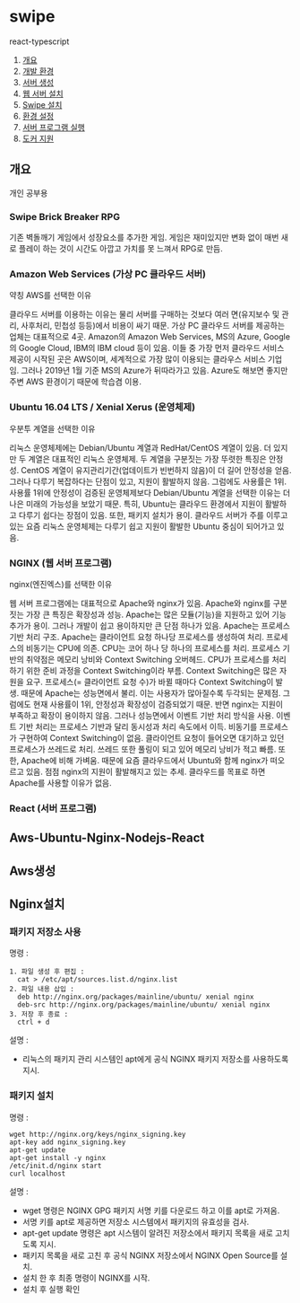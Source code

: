 # swipe
react-typescript

1. [개요](#개요)
2. [개발 환경](#Aws-Ubuntu-Nginx-Nodejs-React)
2. [서버 생성](#Aws생성)
3. [웹 서버 설치](#Nginx설치)
3. [Swipe 설치]()
4. [환경 설정]()
5. [서버 프로그램 실행]()
6. [도커 지원]()

## 개요

개인 공부용

### Swipe Brick Breaker RPG

기존 벽돌깨기 게임에서 성장요소를 추가한 게임.
게임은 재미있지만 변화 없이 매번 새로 플레이 하는 것이 시간도 아깝고 가치를 못 느껴서 RPG로 만듬.

### Amazon Web Services (가상 PC 클라우드 서버)

약칭 AWS를 선택한 이유

클라우드 서버를 이용하는 이유는 물리 서버를 구매하는 것보다 여러 면(유지보수 및 관리, 사후처리, 민첩성 등등)에서 비용이 싸기 때문.
가상 PC 클라우드 서버를 제공하는 업체는 대표적으로 4곳.
Amazon의 Amazon Web Services, MS의 Azure, Google의 Google Cloud, IBM의 IBM cloud 등이 있음.
이들 중 가장 먼저 클라우드 서비스 제공이 시작된 곳은 AWS이며, 세계적으로 가장 많이 이용되는 클라우스 서비스 기업임.
그러나 2019년 1월 기준 MS의 Azure가 뒤따라가고 있음.
Azure도 해보면 좋지만 주변 AWS 환경이기 때문에 학습겸 이용.

### Ubuntu 16.04 LTS / Xenial Xerus (운영체제)

우분투 계열을 선택한 이유

리눅스 운영체제에는 Debian/Ubuntu 계열과 RedHat/CentOS 계열이 있음.
더 있지만 두 계열은 대표적인 리눅스 운영체제.
두 계열을 구분짓는 가장 뚜렷한 특징은 안정성.
CentOS 계열이 유지관리기간(업데이트가 빈번하지 않음)이 더 길어 안정성을 얻음.
그러나 다루기 복잡하다는 단점이 있고, 지원이 활발하지 않음.
그럼에도 사용률은 1위.
사용률 1위에 안정성이 검증된 운영체제보다 Debian/Ubuntu 계열을 선택한 이유는 더 나은 미래의 가능성을 보았기 때문.
특히, Ubuntu는 클라우드 환경에서 지원이 활발하고 다루기 쉽다는 장점이 있음.
또한, 패키지 설치가 용이.
클라우드 서버가 주를 이루고 있는 요즘 리눅스 운영체제는 다루기 쉽고 지원이 활발한 Ubuntu 중심이 되어가고 있음.

### NGINX (웹 서버 프로그램)

nginx(엔진엑스)를 선택한 이유

웹 서버 프로그램에는 대표적으로 Apache와 nginx가 있음.
Apache와 nginx를 구분짓는 가장 큰 특징은 확장성과 성능.
Apache는 많은 모듈(기능)을 지원하고 있어 기능 추가가 용이.
그러나 개발이 쉽고 용이하지만 큰 단점 하나가 있음.
Apache는 프로세스 기반 처리 구조.
Apache는 클라이언트 요청 하나당 프로세스를 생성하여 처리.
프로세스의 비동기는 CPU에 의존.
CPU는 코어 하나 당 하나의 프로세스를 처리.
프로세스 기반의 취약점은 메모리 낭비와 Context Switching 오버헤드.
CPU가 프로세스를 처리하기 위한 준비 과정을 Context Switching이라 부름.
Context Switching은 많은 자원을 요구.
프로세스(= 클라이언트 요청 수)가 바뀔 때마다 Context Switching이 발생.
때문에 Apache는 성능면에서 불리.
이는 사용자가 많아질수록 두각되는 문제점.
그럼에도 현재 사용률이 1위, 안정성과 확장성이 검증되었기 때문.
반면 nginx는 지원이 부족하고 확장이 용이하지 않음.
그러나 성능면에서 이벤트 기반 처리 방식을 사용.
이벤트 기반 처리는 프로세스 기반과 달리 동시성과 처리 속도에서 이득.
비동기를 프로세스가 구현하여 Context Switching이 없음.
클라이언트 요청이 들어오면 대기하고 있던 프로세스가 쓰레드로 처리.
쓰레드 또한 풀링이 되고 있어 메모리 낭비가 적고 빠름.
또한, Apache에 비해 가벼움.
때문에 요즘 클라우드에서 Ubuntu와 함께 nginx가 떠오르고 있음.
점점 nginx의 지원이 활발해지고 있는 추세.
클라우드를 목표로 하면 Apache를 사용할 이유가 없음.

### React (서버 프로그램)

## Aws-Ubuntu-Nginx-Nodejs-React

## Aws생성

## Nginx설치

### 패키지 저장소 사용

명령 :

    1. 파일 생성 후 편집 :
      cat > /etc/apt/sources.list.d/nginx.list
    2. 파일 내용 삽입 :
      deb http://nginx.org/packages/mainline/ubuntu/ xenial nginx
      deb-src http://nginx.org/packages/mainline/ubuntu/ xenial nginx
    3. 저장 후 종료 :
      ctrl + d

설명 : 

- 리눅스의 패키지 관리 시스템인 apt에게 공식 NGINX 패키지 저장소를 사용하도록 지시.

### 패키지 설치

명령 :

    wget http://nginx.org/keys/nginx_signing.key
    apt-key add nginx_signing.key
    apt-get update
    apt-get install -y nginx
    /etc/init.d/nginx start
    curl localhost

설명 :

- wget 명령은 NGINX GPG 패키지 서명 키를 다운로드 하고 이를 apt로 가져옴.
- 서명 키를 apt로 제공하면 저장소 시스템에서 패키지의 유효성을 검사.
- apt-get update 명령은 apt 시스템이 알려진 저장소에서 패키지 목록을 새로 고치도록 지시.
- 패키지 목록을 새로 고친 후 공식 NGINX 저장소에서 NGINX Open Source를 설치.
- 설치 한 후 최종 명령이 NGINX를 시작.
- 설치 후 실행 확인
